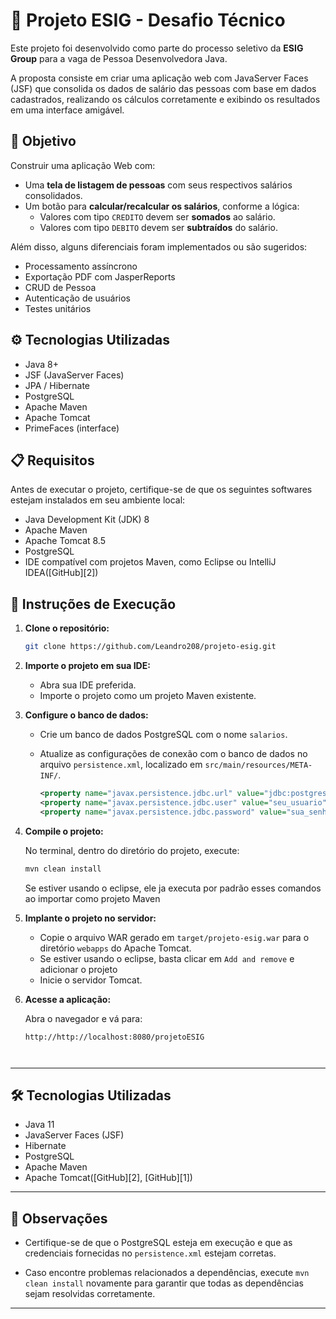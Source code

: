 
# 🧩 Projeto ESIG - Desafio Técnico

Este projeto foi desenvolvido como parte do processo seletivo da **ESIG Group** para a vaga de Pessoa Desenvolvedora Java.

A proposta consiste em criar uma aplicação web com JavaServer Faces (JSF) que consolida os dados de salário das pessoas com base em dados cadastrados, realizando os cálculos corretamente e exibindo os resultados em uma interface amigável.

## 📌 Objetivo

Construir uma aplicação Web com:
- Uma **tela de listagem de pessoas** com seus respectivos salários consolidados.
- Um botão para **calcular/recalcular os salários**, conforme a lógica:
  - Valores com tipo `CREDITO` devem ser **somados** ao salário.
  - Valores com tipo `DEBITO` devem ser **subtraídos** do salário.

Além disso, alguns diferenciais foram implementados ou são sugeridos:
- Processamento assíncrono
- Exportação PDF com JasperReports
- CRUD de Pessoa
- Autenticação de usuários
- Testes unitários

## ⚙️ Tecnologias Utilizadas

- Java 8+
- JSF (JavaServer Faces)
- JPA / Hibernate
- PostgreSQL
- Apache Maven
- Apache Tomcat
- PrimeFaces (interface)


## 📋 Requisitos

Antes de executar o projeto, certifique-se de que os seguintes softwares estejam instalados em seu ambiente local:

* Java Development Kit (JDK) 8
* Apache Maven
* Apache Tomcat 8.5
* PostgreSQL
* IDE compatível com projetos Maven, como Eclipse ou IntelliJ IDEA([GitHub][2])


## 🚀 Instruções de Execução

1. **Clone o repositório:**

   ```bash
   git clone https://github.com/Leandro208/projeto-esig.git
   ```



2. **Importe o projeto em sua IDE:**

   * Abra sua IDE preferida.
   * Importe o projeto como um projeto Maven existente.

3. **Configure o banco de dados:**

   * Crie um banco de dados PostgreSQL com o nome  `salarios`.
   * Atualize as configurações de conexão com o banco de dados no arquivo `persistence.xml`, localizado em `src/main/resources/META-INF/`.

     ```xml
     <property name="javax.persistence.jdbc.url" value="jdbc:postgresql://localhost:5432/salarios"/>
     <property name="javax.persistence.jdbc.user" value="seu_usuario"/>
     <property name="javax.persistence.jdbc.password" value="sua_senha"/>
     ```

4. **Compile o projeto:**

   No terminal, dentro do diretório do projeto, execute:

   ```bash
   mvn clean install
   ```
   Se estiver usando o eclipse, ele ja executa por padrão esses comandos ao importar como projeto Maven  


5. **Implante o projeto no servidor:**

   * Copie o arquivo WAR gerado em `target/projeto-esig.war` para o diretório `webapps` do Apache Tomcat.
   * Se estiver usando o eclipse, basta clicar em `Add and remove` e adicionar o projeto
   * Inicie o servidor Tomcat.

6. **Acesse a aplicação:**

   Abra o navegador e vá para:

   ```
   http://http://localhost:8080/projetoESIG



---

## 🛠️ Tecnologias Utilizadas

* Java 11
* JavaServer Faces (JSF)
* Hibernate
* PostgreSQL
* Apache Maven
* Apache Tomcat([GitHub][2], [GitHub][1])

---

## 📄 Observações

* Certifique-se de que o PostgreSQL esteja em execução e que as credenciais fornecidas no `persistence.xml` estejam corretas.

* Caso encontre problemas relacionados a dependências, execute `mvn clean install` novamente para garantir que todas as dependências sejam resolvidas corretamente.

---